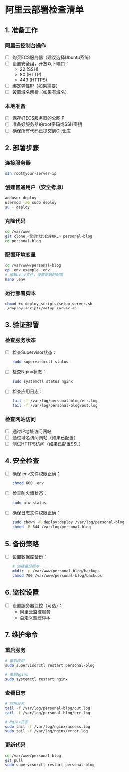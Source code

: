 # 阿里云部署检查清单

## 1. 准备工作

### 阿里云控制台操作
- [ ] 购买ECS服务器（建议选择Ubuntu系统）
- [ ] 设置安全组，开放以下端口：
  - 22 (SSH)
  - 80 (HTTP)
  - 443 (HTTPS)
- [ ] 绑定弹性IP（如果需要）
- [ ] 设置域名解析（如果有域名）

### 本地准备
- [ ] 保存好ECS服务器的公网IP
- [ ] 准备好服务器的root密码或SSH密钥
- [ ] 确保所有代码已提交到Git仓库

## 2. 部署步骤

### 连接服务器
```bash
ssh root@your-server-ip
```

### 创建普通用户（安全考虑）
```bash
adduser deploy
usermod -aG sudo deploy
su - deploy
```

### 克隆代码
```bash
cd /var/www
git clone <您的代码仓库URL> personal-blog
cd personal-blog
```

### 配置环境变量
```bash
cd /var/www/personal-blog
cp .env.example .env
# 编辑.env文件，设置正确的配置
nano .env
```

### 运行部署脚本
```bash
chmod +x deploy_scripts/setup_server.sh
./deploy_scripts/setup_server.sh
```

## 3. 验证部署

### 检查服务状态
- [ ] 检查Supervisor状态：
  ```bash
  sudo supervisorctl status
  ```
- [ ] 检查Nginx状态：
  ```bash
  sudo systemctl status nginx
  ```
- [ ] 检查应用日志：
  ```bash
  tail -f /var/log/personal-blog/err.log
  tail -f /var/log/personal-blog/out.log
  ```

### 检查网站访问
- [ ] 通过IP地址访问网站
- [ ] 通过域名访问网站（如果已配置）
- [ ] 测试HTTPS访问（如果已配置SSL）

## 4. 安全检查

- [ ] 确保.env文件权限正确：
  ```bash
  chmod 600 .env
  ```
- [ ] 检查防火墙状态：
  ```bash
  sudo ufw status
  ```
- [ ] 确保日志文件权限正确：
  ```bash
  sudo chown -R deploy:deploy /var/log/personal-blog
  chmod -R 644 /var/log/personal-blog
  ```

## 5. 备份策略

- [ ] 设置数据库备份：
  ```bash
  # 创建备份脚本
  mkdir -p /var/www/personal-blog/backups
  chmod 700 /var/www/personal-blog/backups
  ```

## 6. 监控设置

- [ ] 设置服务器监控（可选）：
  - 阿里云监控服务
  - 自定义监控脚本

## 7. 维护命令

### 重启服务
```bash
# 重启应用
sudo supervisorctl restart personal-blog

# 重启Nginx
sudo systemctl restart nginx
```

### 查看日志
```bash
# 应用日志
tail -f /var/log/personal-blog/out.log
tail -f /var/log/personal-blog/err.log

# Nginx日志
sudo tail -f /var/log/nginx/access.log
sudo tail -f /var/log/nginx/error.log
```

### 更新代码
```bash
cd /var/www/personal-blog
git pull
sudo supervisorctl restart personal-blog
```
